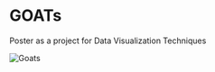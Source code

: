 # GOATs
Poster as a project for Data Visualization Techniques

![Goats](https://user-images.githubusercontent.com/100367820/226186046-de291f0d-2e1b-44a8-a0b7-7b179a25a0a7.png)
